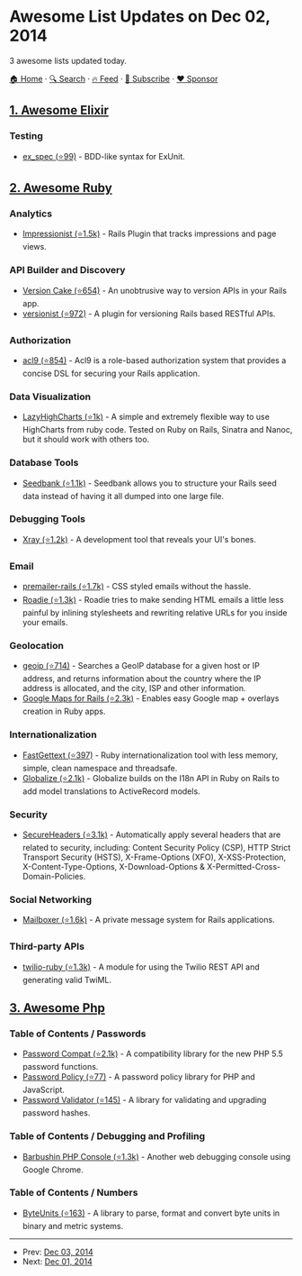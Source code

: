 # Awesome List Updates on Dec 02, 2014

3 awesome lists updated today.

[🏠 Home](/README.md) · [🔍 Search](https://www.trackawesomelist.com/search/) · [🔥 Feed](https://www.trackawesomelist.com/rss.xml) · [📮 Subscribe](https://trackawesomelist.us17.list-manage.com/subscribe?u=d2f0117aa829c83a63ec63c2f&id=36a103854c) · [❤️  Sponsor](https://github.com/sponsors/theowenyoung)



## [1. Awesome Elixir](/content/h4cc/awesome-elixir/README.md)

### Testing

*   [ex\_spec (⭐99)](https://github.com/drewolson/ex_spec) - BDD-like syntax for ExUnit.

## [2. Awesome Ruby](/content/markets/awesome-ruby/README.md)

### Analytics

*   [Impressionist (⭐1.5k)](https://github.com/charlotte-ruby/impressionist) - Rails Plugin that tracks impressions and page views.

### API Builder and Discovery

*   [Version Cake (⭐654)](https://github.com/bwillis/versioncake) - An unobtrusive way to version APIs in your Rails app.
*   [versionist (⭐972)](https://github.com/bploetz/versionist) - A plugin for versioning Rails based RESTful APIs.

### Authorization

*   [acl9 (⭐854)](https://github.com/be9/acl9) - Acl9 is a role-based authorization system that provides a concise DSL for securing your Rails application.

### Data Visualization

*   [LazyHighCharts (⭐1k)](https://github.com/michelson/lazy_high_charts) - A simple and extremely flexible way to use HighCharts from ruby code. Tested on Ruby on Rails, Sinatra and Nanoc, but it should work with others too.

### Database Tools

*   [Seedbank (⭐1.1k)](https://github.com/james2m/seedbank) - Seedbank allows you to structure your Rails seed data instead of having it all dumped into one large file.

### Debugging Tools

*   [Xray (⭐1.2k)](https://github.com/brentd/xray-rails) - A development tool that reveals your UI's bones.

### Email

*   [premailer-rails (⭐1.7k)](https://github.com/fphilipe/premailer-rails) - CSS styled emails without the hassle.
*   [Roadie (⭐1.3k)](https://github.com/Mange/roadie) - Roadie tries to make sending HTML emails a little less painful by inlining stylesheets and rewriting relative URLs for you inside your emails.

### Geolocation

*   [geoip (⭐714)](https://github.com/cjheath/geoip) - Searches a GeoIP database for a given host or IP address, and returns information about the country where the IP address is allocated, and the city, ISP and other information.
*   [Google Maps for Rails (⭐2.3k)](https://github.com/apneadiving/Google-Maps-for-Rails) - Enables easy Google map + overlays creation in Ruby apps.

### Internationalization

*   [FastGettext (⭐397)](https://github.com/grosser/fast_gettext) - Ruby internationalization tool with less memory, simple, clean namespace and threadsafe.
*   [Globalize (⭐2.1k)](https://github.com/globalize/globalize) - Globalize builds on the I18n API in Ruby on Rails to add model translations to ActiveRecord models.

### Security

*   [SecureHeaders (⭐3.1k)](https://github.com/twitter/secureheaders) - Automatically apply several headers that are related to security, including: Content Security Policy (CSP), HTTP Strict Transport Security (HSTS), X-Frame-Options (XFO), X-XSS-Protection, X-Content-Type-Options, X-Download-Options & X-Permitted-Cross-Domain-Policies.

### Social Networking

*   [Mailboxer (⭐1.6k)](https://github.com/mailboxer/mailboxer) - A private message system for Rails applications.

### Third-party APIs

*   [twilio-ruby (⭐1.3k)](https://github.com/twilio/twilio-ruby) - A module for using the Twilio REST API and generating valid TwiML.

## [3. Awesome Php](/content/ziadoz/awesome-php/README.md)

### Table of Contents / Passwords

*   [Password Compat (⭐2.1k)](https://github.com/ircmaxell/password_compat) - A compatibility library for the new PHP 5.5 password functions.
*   [Password Policy (⭐77)](https://github.com/ircmaxell/password-policy) - A password policy library for PHP and JavaScript.
*   [Password Validator (⭐145)](https://github.com/jeremykendall/password-validator) - A library for validating and upgrading password hashes.

### Table of Contents / Debugging and Profiling

*   [Barbushin PHP Console (⭐1.3k)](https://github.com/barbushin/php-console) - Another web debugging console using Google Chrome.

### Table of Contents / Numbers

*   [ByteUnits (⭐163)](https://github.com/gabrielelana/byte-units) - A library to parse, format and convert byte units in binary and metric systems.

---

- Prev: [Dec 03, 2014](/content/2014/12/03/README.md)
- Next: [Dec 01, 2014](/content/2014/12/01/README.md)
